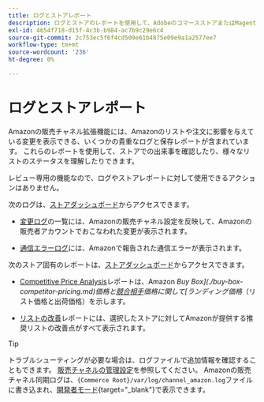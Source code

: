 ```yaml
---
title: ログとストアレポート
description: ログとストアのレポートを使用して、AdobeのコマースストアまたはMagento Open SourceストアとAmazon Marketplaceのリストで何が起きているかを確認します。
exl-id: 4654f718-d15f-4c3b-b984-ac7b9c29e6c4
source-git-commit: 2c753ec5f6f4cd509e61b4875e09e9a1a2577ee7
workflow-type: tm+mt
source-wordcount: '236'
ht-degree: 0%

---
```


# ログとストアレポート

Amazonの販売チャネル拡張機能には、Amazonのリストや注文に影響を与えている変更を表示できる、いくつかの貴重なログと保存レポートが含まれています。 これらのレポートを使用して、ストアでの出来事を確認したり、様々なリストのステータスを理解したりできます。

レビュー専用の機能なので、ログやストアレポートに対して使用できるアクションはありません。

次のログは、[ストアダッシュボード](./amazon-store-dashboard.md)からアクセスできます。

- [変更ログ](./listing-changes-log.md)の一覧には、Amazonの販売チャネル設定を反映して、Amazonの販売者アカウントでおこなわれた変更が表示されます。

- [通信エラーログ](./communication-errors-log.md)には、Amazonで報告された通信エラーが表示されます。

次のストア固有のレポートは、[ストアダッシュボード](./amazon-store-dashboard.md)からアクセスできます。

- [Competitive Price Analysis](./competitive-price-analysis.md)レポートは、Amazon _Buy Box](./buy-box-competitor-pricing.md)価格と[競合相手](./lowest-competitor-pricing.md)価格に関して[ランディング価格_（リスト価格と出荷価格）を示します。

- [リストの改善](./listing-improvements.md)レポートには、選択したストアに対してAmazonが提供する推奨リストの改善点がすべて表示されます。

>[!TIP]
>
>トラブルシューティングが必要な場合は、ログファイルで追加情報を確認することもできます。 [販売チャネルの管理設定](./sales-channel-settings.md)を参照してください。 Amazonの販売チャネル同期ログは、`{Commerce Root}/var/log/channel_amazon.log`ファイルに書き込まれ、[開発者モード](https://docs.magento.com/user-guide/magento/installation-modes.html){target=&quot;_blank&quot;}で表示できます。
